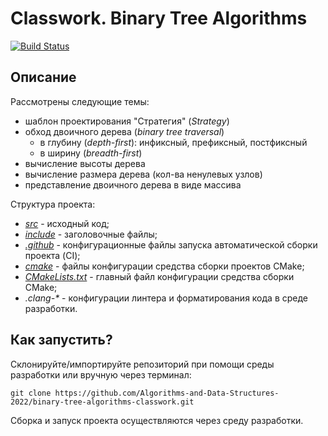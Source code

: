 # Classwork. Binary Tree Algorithms

[![Build Status](../../actions/workflows/cmake.yml/badge.svg)](../../actions/workflows/cmake.yml)

## Описание

Рассмотрены следующие темы:
- шаблон проектирования "Стратегия" (_Strategy_)
- обход двоичного дерева (_binary tree traversal_)
  - в глубину (_depth-first_): инфиксный, префиксный, постфиксный
  - в ширину (_breadth-first_)
- вычисление высоты дерева
- вычисление размера дерева (кол-ва ненулевых узлов)
- представление двоичного дерева в виде массива 

Структура проекта:
- [_src_](src) - исходный код;
- [_include_](include) - заголовочные файлы;
- [_.github_](.github) - конфигурационные файлы запуска автоматической сборки проекта (CI);
- [_cmake_](cmake) - файлы конфигурации средства сборки проектов CMake;
- [_CMakeLists.txt_](CMakeLists.txt) - главный файл конфигурации средства сборки CMake;
- _.clang-*_ - конфигурации линтера и форматирования кода в среде разработки. 

## Как запустить?

Склонируйте/импортируйте репозиторий при помощи среды разработки или вручную через терминал:
```shell
git clone https://github.com/Algorithms-and-Data-Structures-2022/binary-tree-algorithms-classwork.git
```

Сборка и запуск проекта осуществляются через среду разработки. 
